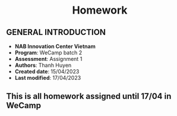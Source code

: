 <h1 align="center"><b>Homework</b></h>

## GENERAL INTRODUCTION

- **NAB Innovation Center Vietnam**
- **Program**: WeCamp batch 2
- **Assessment**: Assignment 1
- **Authors**: Thanh Huyen
- **Created date**: 15/04/2023
- **Last modified**: 17/04/2023

## This is all homework assigned until 17/04 in WeCamp
